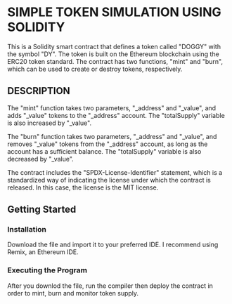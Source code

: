 # SIMPLE TOKEN SIMULATION USING SOLIDITY
This is a Solidity smart contract that defines a token called "DOGGY" with the symbol "DY". The token is built on the Ethereum blockchain using the ERC20 token standard. The contract has two functions, "mint" and "burn", which can be used to create or destroy tokens, respectively.

## DESCRIPTION
The "mint" function takes two parameters, "_address" and "_value", and adds "_value" tokens to the "_address" account. The "totalSupply" variable is also increased by "_value".

The "burn" function takes two parameters, "_address" and "_value", and removes "_value" tokens from the "_address" account, as long as the account has a sufficient balance. The "totalSupply" variable is also decreased by "_value".

The contract includes the "SPDX-License-Identifier" statement, which is a standardized way of indicating the license under which the contract is released. In this case, the license is the MIT license.

## Getting Started

### Installation

Download the file and import it to your preferred IDE. I recommend using Remix, an Ethereum IDE.

### Executing the Program

After you downlod the file, run the compiler then deploy the contract in order to mint, burn and monitor token supply.
